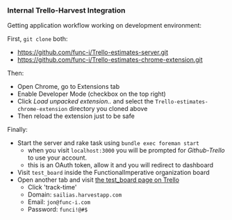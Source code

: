 ### Internal Trello-Harvest Integration


Getting application workflow working on development environment:

First, `git clone` both:

- https://github.com/func-i/Trello-estimates-server.git
- https://github.com/func-i/Trello-estimates-chrome-extension.git


Then:

- Open Chrome, go to Extensions tab
- Enable Developer Mode (checkbox on the top right)
- Click _Load unpacked extension.._ and select the `Trello-estimates-chrome-extension` directory you cloned above
- Then reload the extension just to be safe


Finally:

- Start the server and rake task using `bundle exec foreman start`
    - when you visit `localhost:3000` you will be prompted for _Github-Trello_ to use your account.
    - this is an OAuth token, allow it and you will redirect to dashboard
- Visit `test_board` inside the FunctionalImperative organization board
- Open another tab and visit [the test_board page on Trello](https://trello.com/b/s1Zd0RPy/test-board)
    - Click 'track-time'
    - Domain: `sailias.harvestapp.com`
    - Email: `jon@func-i.com`
    - Password: `funci!@#$`

